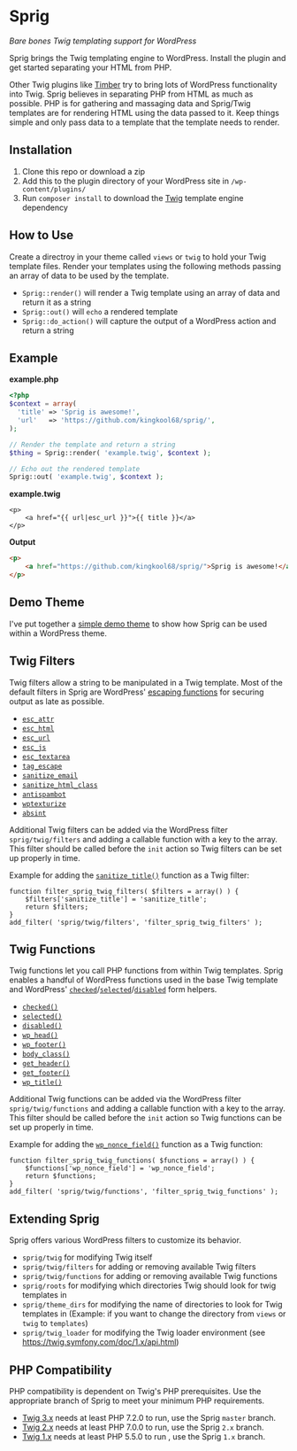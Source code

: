 # Sprig
_Bare bones Twig templating support for WordPress_

Sprig brings the Twig templating engine to WordPress. Install the plugin and get started separating your HTML from PHP.

Other Twig plugins like [Timber](https://www.upstatement.com/timber/) try to bring lots of WordPress functionality into Twig. Sprig believes in separating PHP from HTML as much as possible. PHP is for gathering and massaging data and Sprig/Twig templates are for rendering HTML using the data passed to it. Keep things simple and only pass data to a template that the template needs to render.

## Installation

1. Clone this repo or download a zip
2. Add this to the plugin directory of your WordPress site in `/wp-content/plugins/`
3. Run `composer install` to download the [Twig](https://twig.symfony.com/) template engine dependency

## How to Use

Create a directroy in your theme called `views` or `twig` to hold your Twig template files. Render your templates using the following methods passing an array of data to be used by the template.

 - `Sprig::render()` will render a Twig template using an array of data and return it as a string
 - `Sprig::out()` will `echo` a rendered template
 - `Sprig::do_action()` will capture the output of a WordPress action and return a string

## Example

**example.php**

```php
<?php
$context = array(
  'title' => 'Sprig is awesome!',
  'url'   => 'https://github.com/kingkool68/sprig/',
);

// Render the template and return a string
$thing = Sprig::render( 'example.twig', $context );

// Echo out the rendered template
Sprig::out( 'example.twig', $context );
```

**example.twig**

```twig
<p>
	<a href="{{ url|esc_url }}">{{ title }}</a>
</p>
```

**Output**

```html
<p>
	<a href="https://github.com/kingkool68/sprig/">Sprig is awesome!</a>
</p>
```

## Demo Theme

I've put together a [simple demo theme](https://github.com/kingkool68/sprig-demo-theme) to show how Sprig can be used within a WordPress theme.

## Twig Filters

Twig filters allow a string to be manipulated in a Twig template. Most of the default filters in Sprig are WordPress' [escaping functions](https://developer.wordpress.org/themes/theme-security/data-sanitization-escaping/#escaping-securing-output) for securing output as late as possible.

 - [`esc_attr`](https://developer.wordpress.org/reference/functions/esc_attr/)
 - [`esc_html`](https://developer.wordpress.org/reference/functions/esc_html/)
 - [`esc_url`](https://developer.wordpress.org/reference/functions/esc_url/)
 - [`esc_js`](https://developer.wordpress.org/reference/functions/esc_js/)
 - [`esc_textarea`](https://developer.wordpress.org/reference/functions/esc_textarea/)
 - [`tag_escape`](https://developer.wordpress.org/reference/functions/tag_escape/)
 - [`sanitize_email`](https://developer.wordpress.org/reference/functions/sanitize_email/)
 - [`sanitize_html_class`](https://developer.wordpress.org/reference/functions/sanitize_html_class/)
 - [`antispambot`](https://developer.wordpress.org/reference/functions/antispambot/)
 - [`wptexturize`](https://developer.wordpress.org/reference/functions/wptexturize/)
 - [`absint`](https://developer.wordpress.org/reference/functions/absint/)

Additional Twig filters can be added via the WordPress filter `sprig/twig/filters` and adding a callable function with a key to the array. This filter should be called before the `init` action so Twig filters can be set up properly in time.

Example for adding the [`sanitize_title()`](https://developer.wordpress.org/reference/functions/sanitize_title/) function as a Twig filter:

```
function filter_sprig_twig_filters( $filters = array() ) {
	$filters['sanitize_title'] = 'sanitize_title';
	return $filters;
}
add_filter( 'sprig/twig/filters', 'filter_sprig_twig_filters' );
```

## Twig Functions

Twig functions let you call PHP functions from within Twig templates. Sprig enables a handful of WordPress functions used in the base Twig template and WordPress' [`checked`](https://developer.wordpress.org/reference/functions/checked/)/[`selected`](https://developer.wordpress.org/reference/functions/selected/)/[`disabled`](https://developer.wordpress.org/reference/functions/disabled/) form helpers.

 - [`checked()`](https://developer.wordpress.org/reference/functions/checked/)
 - [`selected()`](https://developer.wordpress.org/reference/functions/selected/)
 - [`disabled()`](https://developer.wordpress.org/reference/functions/disabled/)
 - [`wp_head()`](https://developer.wordpress.org/reference/functions/wp_head/)
 - [`wp_footer()`](https://developer.wordpress.org/reference/functions/wp_footer/)
 - [`body_class()`](https://developer.wordpress.org/reference/functions/body_class/)
 - [`get_header()`](https://developer.wordpress.org/reference/functions/get_header/)
 - [`get_footer()`](https://developer.wordpress.org/reference/functions/get_footer/)
 - [`wp_title()`](https://developer.wordpress.org/reference/functions/wp_title/)

Additional Twig functions can be added via the WordPress filter `sprig/twig/functions` and adding a callable function with a key to the array. This filter should be called before the `init` action so Twig functions can be set up properly in time.

Example for adding the [`wp_nonce_field()`](https://developer.wordpress.org/reference/functions/wp_nonce_field/) function as a Twig function:

```
function filter_sprig_twig_functions( $functions = array() ) {
	$functions['wp_nonce_field'] = 'wp_nonce_field';
	return $functions;
}
add_filter( 'sprig/twig/functions', 'filter_sprig_twig_functions' );
```

## Extending Sprig

Sprig offers various WordPress filters to customize its behavior.

 - `sprig/twig` for modifying Twig itself
 - `sprig/twig/filters` for adding or removing available Twig filters
 - `sprig/twig/functions` for adding or removing available Twig functions
 - `sprig/roots` for modifying which directories Twig should look for twig templates in
 - `sprig/theme_dirs` for modifying the name of directories to look for Twig templates in (Example: if you want to change the directory from `views` or `twig` to `templates`)
 - `sprig/twig_loader` for modifying the Twig loader environment (see <https://twig.symfony.com/doc/1.x/api.html>)

 ## PHP Compatibility

PHP compatibility is dependent on Twig's PHP prerequisites. Use the appropriate branch of Sprig to meet your minimum PHP requirements.

 - [Twig 3.x](https://twig.symfony.com/doc/3.x/intro.html) needs at least PHP 7.2.0 to run, use the Sprig `master` branch.
 - [Twig 2.x](https://twig.symfony.com/doc/2.x/intro.html) needs at least PHP 7.0.0 to run, use the Sprig `2.x` branch.
 - [Twig 1.x](https://twig.symfony.com/doc/1.x/intro.html) needs at least PHP 5.5.0 to run , use the Sprig `1.x` branch.
